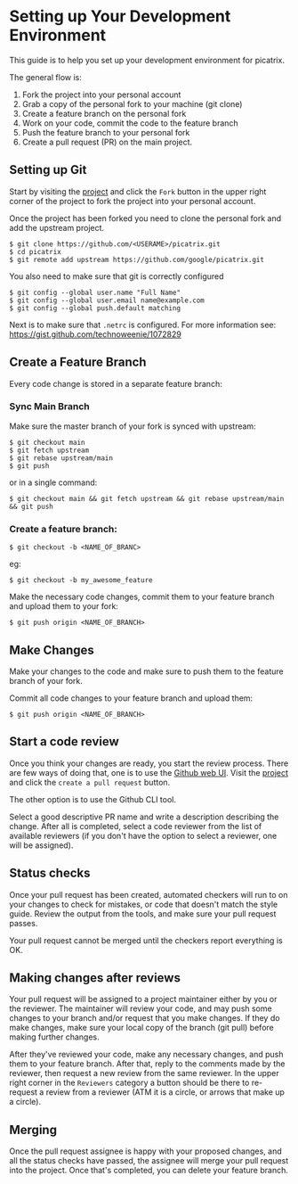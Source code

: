 # Setting up Your Development Environment

This guide is to help you set up your development environment for picatrix.

The general flow is:

1. Fork the project into your personal account
2. Grab a copy of the personal fork to your machine (git clone)
3. Create a feature branch on the personal fork
4. Work on your code, commit the code to the feature branch
5. Push the feature branch to your personal fork
6. Create a pull request (PR) on the main project.

## Setting up Git

Start by visiting the [project](https://github.com/google/picatrix) and click the `Fork` 
button in the upper right corner of the project to fork the project into your personal
account.

Once the project has been forked you need to clone the personal fork and add the upstream project.

```shell
$ git clone https://github.com/<USERAME>/picatrix.git
$ cd picatrix
$ git remote add upstream https://github.com/google/picatrix.git
```

You also need to make sure that git is correctly configured

```shell
$ git config --global user.name "Full Name"
$ git config --global user.email name@example.com
$ git config --global push.default matching
```

Next is to make sure that `.netrc` is configured. For more information see: https://gist.github.com/technoweenie/1072829

## Create a Feature Branch

Every code change is stored in a separate feature branch:

### Sync Main Branch

Make sure the master branch of your fork is synced with upstream:

```shell
$ git checkout main
$ git fetch upstream
$ git rebase upstream/main
$ git push
```

or in a single command:
```shell
$ git checkout main && git fetch upstream && git rebase upstream/main && git push
```

### Create a feature branch:

```shell
$ git checkout -b <NAME_OF_BRANC>
```

eg:

```shell
$ git checkout -b my_awesome_feature
```

Make the necessary code changes, commit them to your feature branch and upload them to your fork:

```shell
$ git push origin <NAME_OF_BRANCH>
```

## Make Changes

Make your changes to the code and make sure to push them to the feature branch of your fork.

Commit all code changes to your feature branch and upload them:

```shell
$ git push origin <NAME_OF_BRANCH>
```

## Start a code review

Once you think your changes are ready, you start the review process.  There are few ways of doing that,
one is to use the [Github web UI](https://docs.github.com/en/free-pro-team@latest/github/collaborating-with-issues-and-pull-requests/creating-a-pull-request).
Visit the [project](https://github.com/google/picatrix/pulls) and click the `create a pull request` button.

The other option is to use the Github CLI tool.

Select a good descriptive PR name and write a description describing the change. After all is completed, select a code reviewer
from the list of available reviewers (if you don't have the option to select a reviewer, one will be
assigned).

## Status checks
Once your pull request has been created, automated checkers will run to on your changes to check
for mistakes, or code that doesn't match the style guide. Review the output from the tools, and
make sure your pull request passes.

Your pull request cannot be merged until the checkers report everything is OK.

## Making changes after reviews

Your pull request will be assigned to a project maintainer either by you or the reviewer. 
The maintainer will review your code, and may push some changes to your branch and/or request
that you make changes. If they do make changes, make sure your local copy of the branch 
(git pull) before making further changes.

After they've reviewed your code, make any necessary changes, and push them to your
feature branch. After that, reply to the comments made by the reviewer, then request
a new review from the same reviewer. In the upper right corner in the `Reviewers`
category a button should be there to re-request a review from a reviewer (ATM it is a circle, 
or arrows that make up a circle).

## Merging
Once the pull request assignee is happy with your proposed changes, and all the status
checks have passed, the assignee will merge your pull request into the project. 
Once that's completed, you can delete your feature branch.
